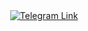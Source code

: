 <div id="telegram-link" align="center">
  <a href="https://t.me/s1nshin3">
    <img src="https://brands.home-assistant.io/_/telegram_bot/logo.png" alt="Telegram Link"/>
  </a>
</div>

<!--
**notsunshine/notsunshine** is a ✨ _special_ ✨ repository because its `README.md` (this file) appears on your GitHub profile.

Here are some ideas to get you started:

- 🔭 I’m currently working on ...
- 🌱 I’m currently learning ...
- 👯 I’m looking to collaborate on ...
- 🤔 I’m looking for help with ...
- 💬 Ask me about ...
- 📫 How to reach me: ...
- 😄 Pronouns: ...
- ⚡ Fun fact: ...
-->
